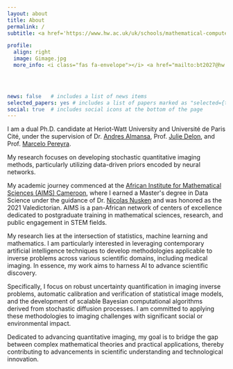 ```yaml
---
layout: about
title: About
permalink: /
subtitle: <a href='https://www.hw.ac.uk/uk/schools/mathematical-computer-sciences.htm'> School of Mathematics and Computer Sciences </a> , <a href='https://www.hw.ac.uk/'> Heriot-Watt University </a> & <a href='https://map5.mi.parisdescartes.fr/'>MAP5 </a>,<a href='http://www.u-paris.fr/'>Université Paris-Cité</a>

profile:
  align: right
  image: Gimage.jpg
  more_info: <i class="fas fa-envelope"></i> <a href="mailto:bt2027@hw.ac.uk"> bt2027@hw.ac.uk </a>


  

news: false   # includes a list of news items
selected_papers: yes # includes a list of papers marked as "selected={true}"
social: true  # includes social icons at the bottom of the page
---
```

I am a dual Ph.D. candidate at Heriot-Watt University and Université de Paris Cité, under the supervision of Dr. [Andres Almansa](https://helios2.mi.parisdescartes.fr/~aalmansa/HomePage/), Prof. [Julie Delon](https://judelo.github.io/), and Prof. [Marcelo Pereyra](https://www.macs.hw.ac.uk/~mp71/index.html). 

My research focuses on developing stochastic quantitative imaging methods, particularly utilizing data-driven priors encoded by neural networks.

My academic journey commenced at the [African Institute for Mathematical Sciences (AIMS) Cameroon](https://aims-cameroon.org/), where I earned a Master's degree in Data Science under the guidance of Dr. [Nicolas Nusken](https://www.kcl.ac.uk/people/nikolas-nusken) and was honored as the 2021 Valedictorian. AIMS is a pan-African network of centers of excellence dedicated to postgraduate training in mathematical sciences, research, and public engagement in STEM fields.

My research lies at the intersection of  statistics,  machine learning and mathematics. I am particularly interested in leveraging contemporary artificial intelligence techniques to develop methodologies applicable to inverse problems across various scientific domains, including medical imaging. In essence, my work aims to harness AI to advance scientific discovery.

Specifically, I focus on robust uncertainty quantification in imaging inverse problems, automatic calibration and verification of statistical image models, and the development of scalable Bayesian computational algorithms derived from stochastic diffusion processes. I am committed to applying these methodologies to imaging challenges with significant social or environmental impact.

Dedicated to advancing quantitative imaging, my goal is to bridge the gap between complex mathematical theories and practical applications, thereby contributing to advancements in scientific understanding and technological innovation. 
